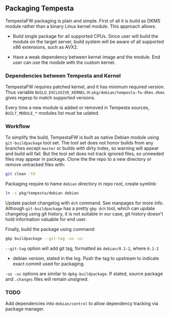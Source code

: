 ## Packaging Tempesta

TempestaFW packaging is plain and simple. First of all it is build as DKMS
module rather than a binary Linux kernel module. This approach allows:

- Build single package for all supported CPUs. Since user will build the module
on the target server, build system will be aware of all supported x86
extensions, such as AVX2.

- Have a weak dependency between kernel image and the module. End user can
use the module with the custom kernel.


### Dependencies between Tempesta and Kernel

TempestaFW requires patched kernel, and it has minimum required version. Thus
variable `BUILD_EXCLUSIVE_KERNEL` in `pkg/debian/tempesta-fw-dkms.dkms` gives
regexp to match supported versions.

Every time a new module is added or removed in Tempesta sources, `BUILT_MODULE_*`
modules list must be udated.


### Workflow

To simplify the build, TempestaFW is built as native Debian module using
`git-buildpackage` tool set. The tool set does not honor builds from any
branches except `master` or builds with dirty index, so warning will appear
and build will fail. But the tool set does not track ignored files, so unneeded
files may appear in package. Clone the the repo to a new directory or remove
untracked files with:
```sh
git clean -fd
```

Packaging require to hame `debian` directory in repo root, create symlink:
```sh
ln -s pkg/tempesta/debian debian
```

Update packet changelog with `dch` command. See manpages for more info.
Although `git-buildpackage` has a pretty `gbp dch` tool, which can update
changelog using git history, it is not suitable in our case, git history doesn't
hold information valuable for end user.

Finally, build the package using command:
```sh
gbp buildpackage --git-tag -us -uc
```
`--git-tag` option will add git tag, formatted as `debian/0.1-2`, where `0.1-2`
- debian version, stated in the log. Push the tag to upstream to indicate
exact commit used for packaging.

`-us -uc` options are similar to `dpkg-buildpackage`. If stated, source package
and `.changes` files will remain unsigned.


### TODO

Add dependencies into `debian/control` to allow dependency tracking via package
manager.
